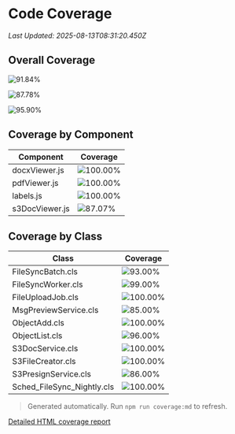 # Code Coverage

_Last Updated: 2025-08-13T08:31:20.450Z_

## Overall Coverage

![91.84%](https://img.shields.io/badge/-91.84%25-brightgreen?label=Overall%20Project)

![87.78%](https://img.shields.io/badge/-87.78%25-yellow?label=Overall%20LWC)

![95.90%](https://img.shields.io/badge/-95.90%25-brightgreen?label=Overall%20Apex)

## Coverage by Component

| Component | Coverage |
| --- | --- |
| docxViewer.js | ![100.00%](https://img.shields.io/badge/-100.00%25-brightgreen?label=) |
| pdfViewer.js | ![100.00%](https://img.shields.io/badge/-100.00%25-brightgreen?label=) |
| labels.js | ![100.00%](https://img.shields.io/badge/-100.00%25-brightgreen?label=) |
| s3DocViewer.js | ![87.07%](https://img.shields.io/badge/-87.07%25-yellow?label=) |

## Coverage by Class

| Class | Coverage |
| --- | --- |
| FileSyncBatch.cls | ![93.00%](https://img.shields.io/badge/-93.00%25-brightgreen?label=) |
| FileSyncWorker.cls | ![99.00%](https://img.shields.io/badge/-99.00%25-brightgreen?label=) |
| FileUploadJob.cls | ![100.00%](https://img.shields.io/badge/-100.00%25-brightgreen?label=) |
| MsgPreviewService.cls | ![85.00%](https://img.shields.io/badge/-85.00%25-yellow?label=) |
| ObjectAdd.cls | ![100.00%](https://img.shields.io/badge/-100.00%25-brightgreen?label=) |
| ObjectList.cls | ![96.00%](https://img.shields.io/badge/-96.00%25-brightgreen?label=) |
| S3DocService.cls | ![100.00%](https://img.shields.io/badge/-100.00%25-brightgreen?label=) |
| S3FileCreator.cls | ![100.00%](https://img.shields.io/badge/-100.00%25-brightgreen?label=) |
| S3PresignService.cls | ![86.00%](https://img.shields.io/badge/-86.00%25-yellow?label=) |
| Sched_FileSync_Nightly.cls | ![100.00%](https://img.shields.io/badge/-100.00%25-brightgreen?label=) |

> Generated automatically. Run `npm run coverage:md` to refresh.

[Detailed HTML coverage report](../coverage/lcov-report/index.html)

